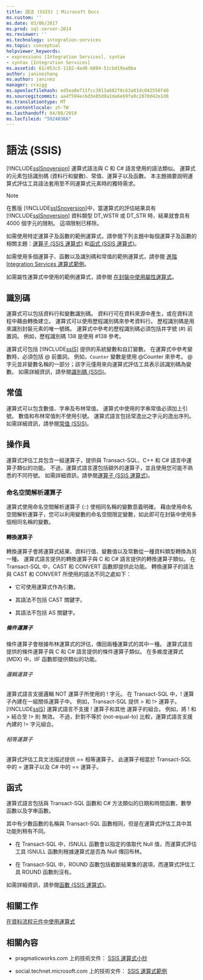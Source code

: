 ```yaml
---
title: 語法 (SSIS) | Microsoft Docs
ms.custom: ''
ms.date: 03/06/2017
ms.prod: sql-server-2014
ms.reviewer: ''
ms.technology: integration-services
ms.topic: conceptual
helpviewer_keywords:
- expressions [Integration Services], syntax
- syntax [Integration Services]
ms.assetid: 61c053c5-1182-4ad0-b804-51cbd19aa0ba
author: janinezhang
ms.author: janinez
manager: craigg
ms.openlocfilehash: ed5ea8e711fcc3013a682f8c63a01dc042556f40
ms.sourcegitcommit: aa4f594ec6d3e85d0a1da6e69fa0c2070d42e1d8
ms.translationtype: MT
ms.contentlocale: zh-TW
ms.lasthandoff: 04/08/2019
ms.locfileid: "59240366"
---
```

# <a name="syntax-ssis"></a>語法 (SSIS)
  [!INCLUDE[ssISnoversion](../../includes/ssisnoversion-md.md)] 運算式語法與 C 和 C# 語言使用的語法類似。 運算式的元素包括識別碼 (資料行和變數)、常值、運算子以及函數。 本主題摘要說明運算式評估工具語法套用至不同運算式元素時的獨特需求。  
  
> [!NOTE]  
>  在舊版 [!INCLUDE[ssISnoversion](../../includes/ssisnoversion-md.md)]中，當運算式的評估結果具有 [!INCLUDE[ssISnoversion](../../includes/ssisnoversion-md.md)] 資料類型 DT_WSTR 或 DT_STR 時，結果就會具有 4000 個字元的限制。 這項限制已移除。  
  
 如需使用特定運算子及函數的範例運算式，請參閱下列主題中每個運算子及函數的相關主題：[運算子 &#40;SSIS 運算式&#41;](operators-ssis-expression.md) 和[函式 &#40;SSIS 運算式&#41;](functions-ssis-expression.md)。  
  
 如需使用多個運算子、函數以及識別碼和常值的範例運算式，請參閱 [進階 Integration Services 運算式範例](examples-of-advanced-integration-services-expressions.md)。  
  
 如需屬性運算式中使用的範例運算式，請參閱 [在封裝中使用屬性運算式](use-property-expressions-in-packages.md)。  
  
## <a name="identifiers"></a>識別碼  
 運算式可以包括資料行和變數識別碼。 資料行可在資料來源中產生，或在資料流程中藉由轉換建立。 運算式可以使用歷程識別碼來參考資料行。 歷程識別碼是用來識別封裝元素的唯一號碼。 運算式中參考的歷程識別碼必須包括井字號 (#) 前置詞。 例如，歷程識別碼 138 是使用 #138 參考。  
  
 運算式可包括 [!INCLUDE[ssIS](../../includes/ssis-md.md)] 提供的系統變數和自訂變數。 在運算式中參考變數時，必須包括 \@ 前置詞。 例如，`Counter` 變數是使用 \@Counter 來參考。 \@ 字元並非變數名稱的一部分；該字元僅用來向運算式評估工具表示該識別碼為變數。 如需詳細資訊，請參閱[識別碼 &#40;SSIS&#41;](identifiers-ssis.md)。  
  
## <a name="literals"></a>常值  
 運算式可以包含數值、字串及布林常值。 運算式中使用的字串常值必須加上引號。 數值和布林常值則不使用引號。 運算式語言包括常逸出之字元的逸出序列。 如需詳細資訊，請參閱[常值 &#40;SSIS&#41;](numeric-string-and-boolean-literals.md)。  
  
## <a name="operators"></a>操作員  
 運算式評估工具包含一組運算子，提供與 Transact-SQL、C++ 和 C# 語言中運算子類似的功能。 不過，運算式語言還包括額外的運算子，並且使用您可能不熟悉的不同符號。 如需詳細資訊，請參閱[運算子 &#40;SSIS 運算式&#41;](operators-ssis-expression.md)。  
  
### <a name="namespace-resolution-operator"></a>命名空間解析運算子  
 運算式使用命名空間解析運算子 (::) 使相同名稱的變數意義明確。 藉由使用命名空間解析運算子，您可以利用變數的命名空間限定變數，如此即可在封裝中使用多個相同名稱的變數。  
  
#### <a name="cast-operator"></a>轉換運算子  
 轉換運算子會將運算式結果、資料行值、變數值以及常數從一種資料類型轉換為另一種。 運算式語言提供的轉換運算子與 C 和 C# 語言提供的轉換運算子類似。 在 Transact-SQL 中，CAST 和 CONVERT 函數即提供此功能。 轉換運算子的語法與 CAST 和 CONVERT 所使用的語法不同之處如下：  
  
-   它可使用運算式作為引數。  
  
-   其語法不包括 CAST 關鍵字。  
  
-   其語法不包括 AS 關鍵字。  
  
##### <a name="conditional-operator"></a>條件運算子  
 條件運算子會根據布林運算式的評估，傳回兩種運算式的其中一種。 運算式語言提供的條件運算子與 C 和 C# 語言提供的條件運算子類似。 在多維度運算式 (MDX) 中，IIF 函數即提供類似的功能。  
  
###### <a name="logical-operators"></a>邏輯運算子  
 運算式語言支援邏輯 NOT 運算子所使用的 ! 字元。 在 Transact-SQL 中，! 運算子內建在一組關係運算子中。 例如，Transact-SQL 提供 > 和 !> 運算子。 [!INCLUDE[ssIS](../../includes/ssis-md.md)] 運算式語言不支援 ! 運算子和其他 運算子的組合。 例如，將 ! 和 > 結合至 !> 則 無效。 不過，針對不等於 (not-equal-to) 比較，運算式語言支援內建的 != 字元組合。  
  
###### <a name="equality-operators"></a>相等運算子  
 運算式評估工具文法描述提供 == 相等運算子。 此運算子相當於 Transact-SQL 中的 = 運算子以及 C# 中的 == 運算子。  
  
## <a name="functions"></a>函式  
 運算式語言包括與 Transact-SQL 函數和 C# 方法類似的日期和時間函數、數學函數以及字串函數。  
  
 其中有少數函數的名稱與 Transact-SQL 函數相同，但是在運算式評估工具中其功能則稍有不同。  
  
-   在 Transact-SQL 中，ISNULL 函數會以指定的值取代 Null 值，而運算式評估工具 ISNULL 函數則根據運算式是否為 Null 傳回布林。  
  
-   在 Transact-SQL 中，ROUND 函數包括截斷結果集的選項，而運算式評估工具 ROUND 函數則沒有。  
  
 如需詳細資訊，請參閱[函數 &#40;SSIS 運算式&#41;](functions-ssis-expression.md)。  
  
## <a name="related-tasks"></a>相關工作  
 [在資料流程元件中使用運算式](../use-an-expression-in-a-data-flow-component.md)  
  
## <a name="related-content"></a>相關內容  
  
-   pragmaticworks.com 上的技術文件： [SSIS 運算式小抄](https://pragmaticworks.com/Resources/Cheat-Sheets/SSIS-Expression-Cheat-Sheet)  
  
-   social.technet.microsoft.com 上的技術文件： [SSIS 運算式範例](https://go.microsoft.com/fwlink/?LinkId=220761)  
  
  
